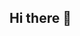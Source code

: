 ## Hi there 👋

<!--
**Raymond-Tran/Raymond-Tran** is a ✨ _special_ ✨ repository because its `README.md` (this file) appears on your GitHub profile.

- I am currently interested in learning about coding and power system
- I am currently working on building an EV car for a competition.
- My favortie hobby is watching Anime.
-->

